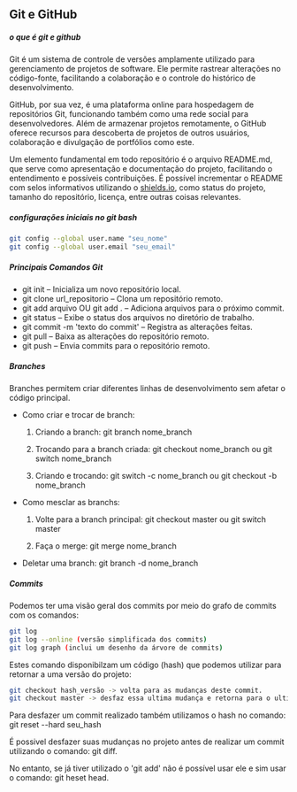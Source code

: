 ## Git e GitHub

##### o que é git e github

Git é um sistema de controle de versões amplamente utilizado para gerenciamento de projetos de software. Ele permite rastrear alterações no código-fonte, facilitando a colaboração e o controle do histórico de desenvolvimento.

GitHub, por sua vez, é uma plataforma online para hospedagem de repositórios Git, funcionando também como uma rede social para desenvolvedores. Além de armazenar projetos remotamente, o GitHub oferece recursos para descoberta de projetos de outros usuários, colaboração e divulgação de portfólios como este.

Um elemento fundamental em todo repositório é o arquivo README.md, que serve como apresentação e documentação do projeto, facilitando o entendimento e possíveis contribuições. É possível incrementar o README com selos informativos utilizando o [shields.io](https://shields.io/), como status do projeto, tamanho do repositório, licença, entre outras coisas relevantes.

##### configurações iniciais no git bash

~~~bash 
git config --global user.name "seu_nome"
git config --global user.email "seu_email"
~~~

##### Principais Comandos Git

- git init – Inicializa um novo repositório local.
- git clone url_repositorio – Clona um repositório remoto.
- git add arquivo OU git add . – Adiciona arquivos para o próximo commit.
- git status – Exibe o status dos arquivos no diretório de trabalho.
- git commit -m 'texto do commit' – Registra as alterações feitas.
- git pull – Baixa as alterações do repositório remoto.
- git push – Envia commits para o repositório remoto.

##### Branches

Branches permitem criar diferentes linhas de desenvolvimento sem afetar o código principal.

- Como criar e trocar de branch: 
    1. Criando a branch:
    git branch nome_branch

    2. Trocando para a branch criada:
    git checkout nome_branch ou git switch nome_branch
    
    3. Criando e trocando:
    git switch -c nome_branch ou git checkout -b nome_branch 

- Como mesclar as branchs:
    1. Volte para a branch principal: 
    git checkout master ou git switch master
           
    2. Faça o merge:
    git merge nome_branch

- Deletar uma branch: git branch -d nome_branch

##### Commits
Podemos ter uma visão geral dos commits por meio do grafo de commits com os comandos:
~~~bash
git log
git log --online (versão simplificada dos commits)
git log graph (inclui um desenho da árvore de commits)
~~~

Estes comando disponibilzam um código (hash) que podemos utilizar para retornar a uma versão do projeto:
~~~bash
git checkout hash_versão -> volta para as mudanças deste commit.
git checkout master -> desfaz essa ultima mudança e retorna para o ultimo commit realizado do projeto.
~~~
Para desfazer um commit realizado também utilizamos o hash no comando: git reset --hard seu_hash

É possivel desfazer suas mudanças no projeto antes de realizar um commit utilizando o comando: git diff.

No entanto, se já tiver utilizado o 'git add' não é possível usar ele e sim usar o comando: git heset head.

